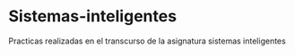 # Sistemas-inteligentes
Practicas realizadas en el transcurso de la asignatura sistemas inteligentes
